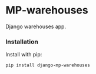 # MP-warehouses

Django warehouses app.

### Installation

Install with pip:

```
pip install django-mp-warehouses
```
